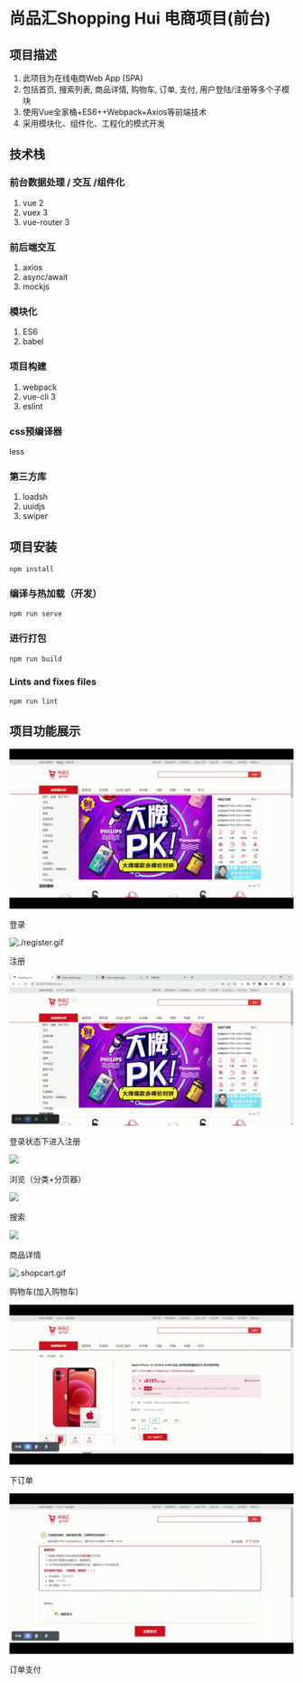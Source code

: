 # 尚品汇Shopping Hui 电商项目(前台)



## 项目描述

1. 此项目为在线电商Web App (SPA)
2. 包括首页, 搜索列表, 商品详情, 购物车, 订单, 支付, 用户登陆/注册等多个子模块
3. 使用Vue全家桶+ES6++Webpack+Axios等前端技术
4.  采用模块化、组件化、工程化的模式开发



## 技术栈

### 前台数据处理 / 交互 /组件化

1. vue 2
2. vuex 3
3. vue-router 3

### 前后端交互

1.  axios
2. async/await
3. mockjs

### 模块化

1. ES6
2. babel

### 项目构建

1. webpack
2. vue-cli 3
3. eslint

### css预编译器

less

### 第三方库

1. loadsh
2. uuidjs
3. swiper



## 项目安装

```
npm install
```

### 编译与热加载（开发）

```
npm run serve
```

### 进行打包

```
npm run build
```

### Lints and fixes files

```
npm run lint
```





## 项目功能展示

![./login.gif](./login.gif)

登录



![./register.gif](./register.gif)

注册



![](./registerWrongly.gif)

登录状态下进入注册



![](./browsing.gif)

浏览（分类+分页器）



![](./search.gif)

搜索



![](./detail.gif)

商品详情



![.shopcart.gif](./shopcart.gif)

购物车(加入购物车)



![](./order.gif)

下订单 



![](./pay.gif)



订单支付

### 
